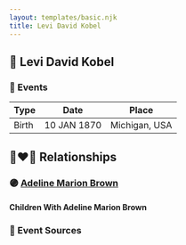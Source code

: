 ```yaml
---
layout: templates/basic.njk
title: Levi David Kobel
---
```

## 🔵 Levi David Kobel

### 📆 Events

Type | Date | Place
------ | ------ | ------
Birth | 10 JAN 1870 | Michigan, USA

## 👩‍❤️‍👨 Relationships

### 🟣 [Adeline Marion Brown](/people/3/37233677)

#### Children With Adeline Marion Brown
### 📰 Event Sources
